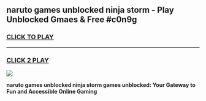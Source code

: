 
## naruto games unblocked ninja storm - Play Unblocked Gmaes & Free #c0n9g
<h3>
<a href="https://news.freeplayer.one?title=naruto_games_unblocked_ninja_storm&ref=24F">CLICK TO PLAY</a></h3>
<hr>

<h3>
<a href="https://news.freeplayer.one?title=naruto_games_unblocked_ninja_storm&ref=24F">CLICK 2 PLAY</a>
  
</h3>

<a href="https://news.freeplayer.one?title=naruto_games_unblocked_ninja_storm&ref=24F/"><img src="https://clearcache.store/games.png"></a>


**naruto games unblocked ninja storm games unblocked: Your Gateway to Fun and Accessible Online Gaming**
